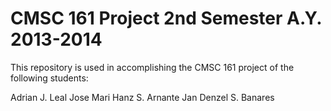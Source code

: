 CMSC 161 Project 2nd Semester A.Y. 2013-2014
============================================

This repository is used in accomplishing the CMSC 161 project of the following students:

Adrian J. Leal
Jose Mari Hanz S. Arnante
Jan Denzel S. Banares